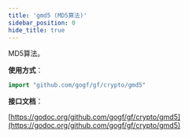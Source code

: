 ```yaml
---
title: 'gmd5 (MD5算法)'
sidebar_position: 0
hide_title: true
---
```


MD5算法。

**使用方式**：

```go
import "github.com/gogf/gf/crypto/gmd5"

```

**接口文档**：

[https://godoc.org/github.com/gogf/gf/crypto/gmd5](https://godoc.org/github.com/gogf/gf/crypto/gmd5)